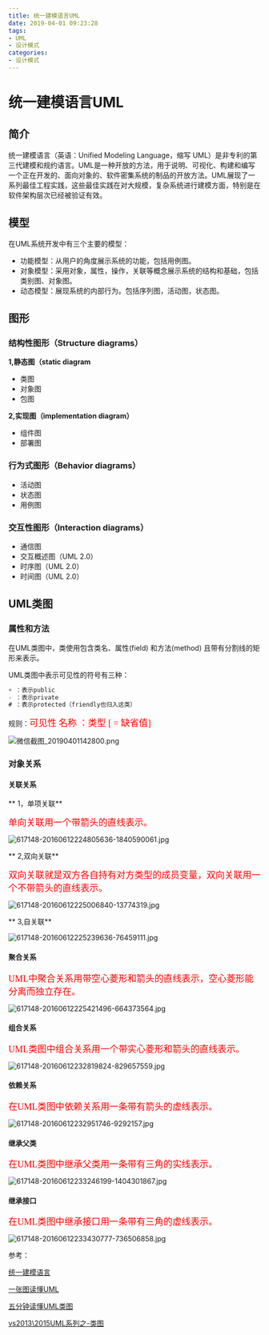 ```yaml
---
title: 统一建模语言UML
date: 2019-04-01 09:23:28
tags:
- UML
- 设计模式
categories: 
- 设计模式
---
```

# 统一建模语言UML

## 简介

统一建模语言（英语：Unified Modeling Language，缩写 UML）是非专利的第三代建模和规约语言。UML是一种开放的方法，用于说明、可视化、构建和编写一个正在开发的、面向对象的、软件密集系统的制品的开放方法。UML展现了一系列最佳工程实践，这些最佳实践在对大规模，复杂系统进行建模方面，特别是在软件架构层次已经被验证有效。

## 模型

在UML系统开发中有三个主要的模型：

* 功能模型：从用户的角度展示系统的功能，包括用例图。
* 对象模型：采用对象，属性，操作，关联等概念展示系统的结构和基础，包括类别图、对象图。
* 动态模型：展现系统的内部行为。包括序列图，活动图，状态图。

## 图形

### 结构性图形（Structure diagrams）

**1,静态图（static diagram**

* 类图
* 对象图
* 包图

**2,实现图（implementation diagram）**

* 组件图
* 部署图

### 行为式图形（Behavior diagrams）

* 活动图
* 状态图
* 用例图

### 交互性图形（Interaction diagrams）

* 通信图
* 交互概述图（UML 2.0）
* 时序图（UML 2.0）
* 时间图（UML 2.0）

## UML类图

### 属性和方法

在UML类图中，类使用包含类名、属性(field) 和方法(method) 且带有分割线的矩形来表示。

UML类图中表示可见性的符号有三种：

```cs
+ ：表示public
- ：表示private
# ：表示protected（friendly也归入这类）
```

规则：<font color=#ff0000 size=4 face="黑体">可见性  名称 ：类型 [ = 缺省值]</font>

![微信截图_20190401142800.png](/img/微信截图_20190401142800.png)

### 对象关系

#### 关联关系

** 1，单项关联**

<font color=#ff0000 size=4 face="黑体">单向关联用一个带箭头的直线表示。</font>

![617148-20160612224805636-1840590061.jpg](/img/617148-20160612224805636-1840590061.jpg)

** 2,双向关联**

<font color=#ff0000 size=4 face="黑体">双向关联就是双方各自持有对方类型的成员变量，双向关联用一个不带箭头的直线表示。</font>

![617148-20160612225006840-13774319.jpg](/img/617148-20160612225006840-13774319.jpg)

** 3,自关联**

![617148-20160612225239636-76459111.jpg](/img/617148-20160612225239636-76459111.jpg)

#### 聚合关系

<font color=#ff0000 size=4 face="黑体">UML中聚合关系用带空心菱形和箭头的直线表示，空心菱形能分离而独立存在。</font>

![617148-20160612225421496-664373564.jpg](/img/617148-20160612225421496-664373564.jpg)

#### 组合关系

<font color=#ff0000 size=4 face="黑体">UML类图中组合关系用一个带实心菱形和箭头的直线表示。</font>

![617148-20160612232819824-829657559.jpg](/img/617148-20160612232819824-829657559.jpg)

#### 依赖关系

<font color=#ff0000 size=4 face="黑体">在UML类图中依赖关系用一条带有箭头的虚线表示。</font>

![617148-20160612232951746-9292157.jpg](/img/617148-20160612232951746-9292157.jpg)

#### 继承父类

<font color=#ff0000 size=4 face="黑体">在UML类图中继承父类用一条带有三角的实线表示。</font>

![617148-20160612233246199-1404301867.jpg](/img/617148-20160612233246199-1404301867.jpg)

#### 继承接口

<font color=#ff0000 size=4 face="黑体">在UML类图中继承接口用一条带有三角的虚线表示。</font>

![617148-20160612233430777-736506858.jpg](/img/617148-20160612233430777-736506858.jpg)

参考：

[统一建模语言](https://zh.wikipedia.org/wiki/%E7%BB%9F%E4%B8%80%E5%BB%BA%E6%A8%A1%E8%AF%AD%E8%A8%80)

[一张图读懂UML](https://www.jianshu.com/p/0cd7df8a7789)

[五分钟读懂UML类图](http://www.cnblogs.com/shindo/p/5579191.html)

[vs2013\2015UML系列之-类图](https://www.cnblogs.com/damsoft/archive/2016/10/24/5993602.html)